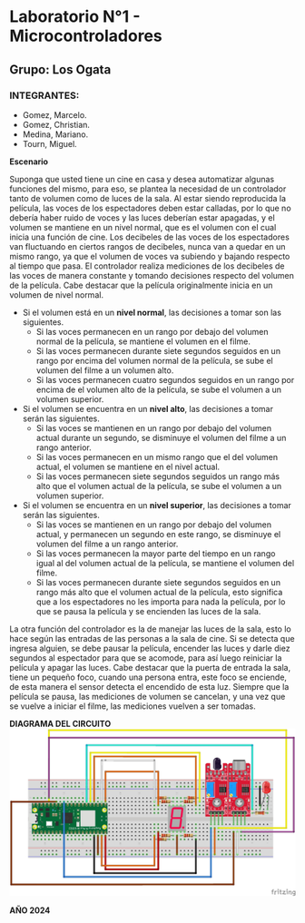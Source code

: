 # Laboratorio N°1 - Microcontroladores
## Grupo: Los Ogata
### INTEGRANTES:
+ Gomez, Marcelo.
+ Gomez, Christian.
+ Medina, Mariano.
+ Tourn, Miguel.


**Escenario**

Suponga que usted tiene un cine en casa y desea automatizar algunas funciones del mismo, para eso, se plantea la necesidad de un controlador tanto de volumen como de luces de la sala.
Al estar siendo reproducida la película, las voces de los espectadores deben estar calladas, por lo que no debería haber ruido de voces y las luces deberían estar apagadas, y el volumen se mantiene en un nivel normal, que es el volumen con el cual inicia una función de cine.
Los decibeles de las voces de los espectadores van fluctuando en ciertos rangos de decibeles, nunca van a quedar en un mismo rango, ya que el volumen de voces va subiendo y bajando respecto al tiempo que pasa.
El controlador realiza mediciones de los decibeles de las voces de manera constante y  tomando decisiones respecto del volumen de la película. Cabe destacar que la película originalmente inicia en un volumen de nivel normal.
+ Si el volumen está en un **nivel normal**, las decisiones a tomar son las siguientes.
    - Si las voces permanecen en un rango por debajo del volumen normal de la película, se mantiene el volumen en el filme.
    - Si las voces permanecen durante siete segundos seguidos en un rango por encima del volumen normal de la película, se sube el volumen del filme a un volumen alto.
    - Si las voces permanecen cuatro segundos seguidos en un rango por encima de el volumen alto de la película, se sube el volumen a un volumen superior.
+ Si el volumen se encuentra en un **nivel alto**, las decisiones a tomar serán las siguientes.
    - Si las voces se mantienen en un rango por debajo del volumen actual durante un segundo, se disminuye el volumen del filme a un rango anterior.
    - Si las voces permanecen en un mismo rango que el del volumen actual, el volumen se mantiene en el nivel actual.
    - Si las voces permanecen siete segundos seguidos un rango más alto que el volumen actual de la película, se sube el volumen a un volumen superior.
+ Si el volumen se encuentra en un **nivel superior**, las decisiones a tomar serán las siguientes.
    - Si las voces se mantienen en un rango por debajo del volumen actual, y permanecen un segundo en este rango, se disminuye el volumen del filme a un rango anterior.
    - Si las voces permanecen la mayor parte del tiempo en un rango igual al del volumen actual de la película, se mantiene  el volumen del filme.
    - Si las voces permanecen durante siete segundos seguidos en un rango más alto que el volumen actual de la película, esto significa que a los espectadores no les importa para nada la película, por lo que se pausa la película y se encienden las luces de la sala.


La otra función del controlador es la de manejar las luces de la sala, esto lo hace según las entradas de las personas a la sala de cine. Si se detecta que ingresa alguien, se debe pausar la película, encender las luces y darle diez segundos al espectador para que se acomode, para así luego reiniciar la película y apagar las luces. Cabe destacar que la puerta de entrada la sala, tiene un pequeño foco, cuando una persona entra, este foco se enciende, de esta manera el sensor detecta el encendido de esta luz.
Siempre que la película se pausa, las mediciones de volumen se cancelan, y una vez que se vuelve a iniciar el filme, las mediciones vuelven a ser tomadas.

**DIAGRAMA DEL CIRCUITO**
![alt text](https://github.com/miguet22/utn-LosOgata/blob/main/LosOgata_DiagramaLab.jpg?raw=true)

**AÑO 2024**